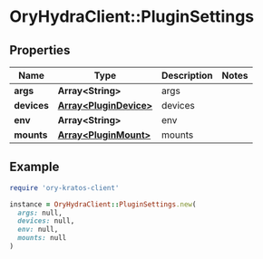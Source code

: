 # OryHydraClient::PluginSettings

## Properties

| Name | Type | Description | Notes |
| ---- | ---- | ----------- | ----- |
| **args** | **Array&lt;String&gt;** | args |  |
| **devices** | [**Array&lt;PluginDevice&gt;**](PluginDevice.md) | devices |  |
| **env** | **Array&lt;String&gt;** | env |  |
| **mounts** | [**Array&lt;PluginMount&gt;**](PluginMount.md) | mounts |  |

## Example

```ruby
require 'ory-kratos-client'

instance = OryHydraClient::PluginSettings.new(
  args: null,
  devices: null,
  env: null,
  mounts: null
)
```

